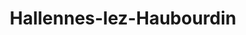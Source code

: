 ---
title: Hallennes-lez-Haubourdin
url: /hallennes-lez-haubourdin/
latitude: 50.604
longitude: 2.957
---